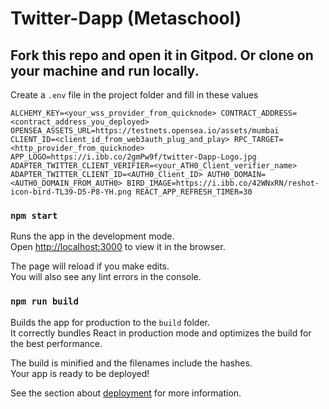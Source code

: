 # Twitter-Dapp (Metaschool)

## Fork this repo and open it in Gitpod. Or clone on your machine and run locally.

Create a `.env` file in the project folder and fill in these values

`
ALCHEMY_KEY=<your_wss_provider_from_quicknode>
CONTRACT_ADDRESS=<contract_address_you_deployed>
OPENSEA_ASSETS_URL=https://testnets.opensea.io/assets/mumbai
CLIENT_ID=<client_id_from_web3auth_plug_and_play>
RPC_TARGET=<http_provider_from_quicknode>
APP_LOGO=https://i.ibb.co/2gmPw9f/twitter-Dapp-Logo.jpg
ADAPTER_TWITTER_CLIENT_VERIFIER=<your_ATH0_Client_verifier_name>
ADAPTER_TWITTER_CLIENT_ID=<AUTH0_Client_ID>
AUTH0_DOMAIN=<AUTH0_DOMAIN_FROM_AUTH0>
BIRD_IMAGE=https://i.ibb.co/42WNxRN/reshot-icon-bird-TL39-D5-P8-YH.png
REACT_APP_REFRESH_TIMER=30
`

### `npm start`

Runs the app in the development mode.\
Open [http://localhost:3000](http://localhost:3000) to view it in the browser.

The page will reload if you make edits.\
You will also see any lint errors in the console.

### `npm run build`

Builds the app for production to the `build` folder.\
It correctly bundles React in production mode and optimizes the build for the best performance.

The build is minified and the filenames include the hashes.\
Your app is ready to be deployed!

See the section about [deployment](https://facebook.github.io/create-react-app/docs/deployment) for more information.

